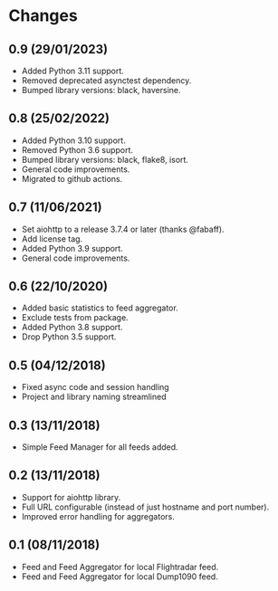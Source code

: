 # Changes

## 0.9 (29/01/2023)
* Added Python 3.11 support.
* Removed deprecated asynctest dependency.
* Bumped library versions: black, haversine.

## 0.8 (25/02/2022)
* Added Python 3.10 support.
* Removed Python 3.6 support.
* Bumped library versions: black, flake8, isort.
* General code improvements.
* Migrated to github actions.

## 0.7 (11/06/2021)
* Set aiohttp to a release 3.7.4 or later (thanks @fabaff).
* Add license tag.
* Added Python 3.9 support.
* General code improvements.

## 0.6 (22/10/2020)
* Added basic statistics to feed aggregator.
* Exclude tests from package.
* Added Python 3.8 support.
* Drop Python 3.5 support.

## 0.5 (04/12/2018)
* Fixed async code and session handling
* Project and library naming streamlined

## 0.3 (13/11/2018)
* Simple Feed Manager for all feeds added.

## 0.2 (13/11/2018)
* Support for aiohttp library.
* Full URL configurable (instead of just hostname and port number).
* Improved error handling for aggregators.

## 0.1 (08/11/2018)
* Feed and Feed Aggregator for local Flightradar feed.
* Feed and Feed Aggregator for local Dump1090 feed.

